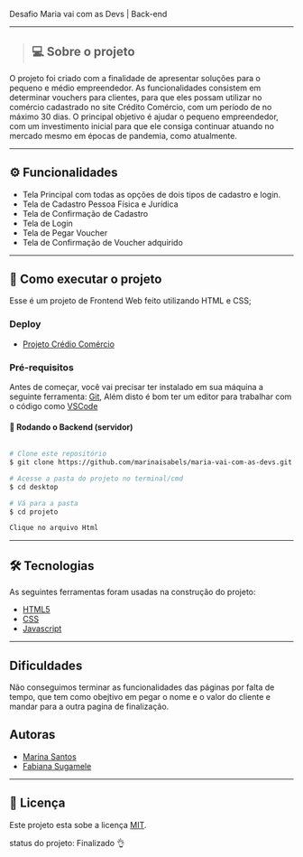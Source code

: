 
Desafio Maria vai com as Devs | Back-end
_____
>## 💻  Sobre o projeto
O projeto foi criado com a finalidade de apresentar soluções para o pequeno e médio empreendedor. As funcionalidades consistem em determinar vouchers para clientes, para 
 que eles possam utilizar no comércio cadastrado no site Crédito Comércio, com um período de no máximo 30 dias. O principal objetivo é ajudar o pequeno empreendedor, com um 
 investimento inicial para que ele consiga continuar atuando no mercado mesmo em épocas de pandemia, como atualmente.

---

## ⚙️ Funcionalidades

- Tela Principal com todas as opções de dois tipos de cadastro e login.
- Tela de Cadastro Pessoa Física e Jurídica
- Tela de Confirmação de Cadastro
- Tela de Login
- Tela de Pegar Voucher
- Tela de Confirmação de Voucher adquirido
---

## 🚀 Como executar o projeto

Esse é um projeto de Frontend Web feito utilizando HTML e CSS; 


### Deploy

- [Projeto Crédio Comércio](https://creditocomercio.netlify.app/)


### Pré-requisitos

Antes de começar, você vai precisar ter instalado em sua máquina a seguinte ferramenta:
[Git](https://git-scm.com),
Além disto é bom ter um editor para trabalhar com o código como [VSCode](https://code.visualstudio.com/)


#### 🎲 Rodando o Backend (servidor)

```bash

# Clone este repositório
$ git clone https://github.com/marinaisabels/maria-vai-com-as-devs.git

# Acesse a pasta do projeto no terminal/cmd
$ cd desktop

# Vá para a pasta 
$ cd projeto

Clique no arquivo Html
```
---


## 🛠 Tecnologias

As seguintes ferramentas foram usadas na construção do projeto:

 - [HTML5](https://www.w3schools.com/html/)
 - [CSS](https://www.w3schools.com/css/)
 - [ Javascript](https://www.javascript.com/)
---

## Dificuldades 
Não conseguimos terminar as funcionalidades das páginas por falta de tempo, que tem como obejtivo em pegar o nome e o valor do cliente e mandar para a outra pagina de finalização.


## Autoras

- [Marina Santos](https://www.linkedin.com/in/marinaisabel/)
- [Fabiana Sugamele](https://www.linkedin.com/in/fabianalimasugamele/)
---

## 📝 Licença

Este projeto esta sobe a licença [MIT](./LICENSE).

status do projeto: Finalizado 👌

    

